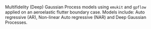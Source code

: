Multifidelity (Deep) Gaussian Process models using `emukit` and `gpflow` applied on an aeroelastic flutter boundary case.
Models include: Auto regressive (AR), Non-linear Auto regressive (NAR) and Deep Gaussian Processes. 
